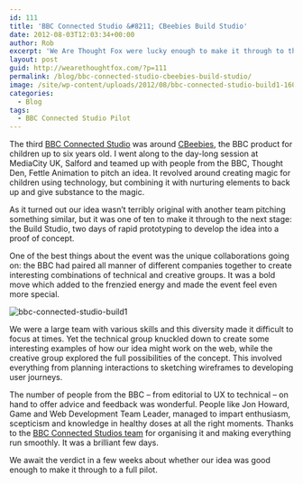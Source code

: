 ```yaml
---
id: 111
title: 'BBC Connected Studio &#8211; CBeebies Build Studio'
date: 2012-08-03T12:03:34+00:00
author: Rob
excerpt: 'We Are Thought Fox were lucky enough to make it through to the CBeebies Build Studio stage of BBC Connected Studio, two days of rapid prototyping to develop the idea into a proof of concept. '
layout: post
guid: http://wearethoughtfox.com/?p=111
permalink: /blog/bbc-connected-studio-cbeebies-build-studio/
image: /site/wp-content/uploads/2012/08/bbc-connected-studio-build1-160x116.jpg
categories:
  - Blog
tags:
  - BBC Connected Studio Pilot
---
```

The third [BBC Connected Studio](http://www.bbcconnectedstudio.co.uk/) was around [CBeebies](http://www.bbc.co.uk/cbeebies/), the BBC product for children up to six years old. I went along to the day-long session at MediaCity UK, Salford and teamed up with people from the BBC, Thought Den, Fettle Animation to pitch an idea. It revolved around creating magic for children using technology, but combining it with nurturing elements to back up and give substance to the magic.

As it turned out our idea wasn&#8217;t terribly original with another team pitching something similar, but it was one of ten to make it through to the next stage: the Build Studio, two days of rapid prototyping to develop the idea into a proof of concept.

One of the best things about the event was the unique collaborations going on: the BBC had paired all manner of different companies together to create interesting combinations of technical and creative groups. It was a bold move which added to the frenzied energy and made the event feel even more special. 

<img src="http://wearethoughtfox.com/site/wp-content/uploads/2012/08/bbc-connected-studio-build1.jpg" alt="bbc-connected-studio-build1" class="alignnone size-full wp-image-348" srcset="http://wearethoughtfox.com/site/wp-content/uploads/2012/08/bbc-connected-studio-build1.jpg 600w, http://wearethoughtfox.com/site/wp-content/uploads/2012/08/bbc-connected-studio-build1-580x422.jpg 580w, http://wearethoughtfox.com/site/wp-content/uploads/2012/08/bbc-connected-studio-build1-160x116.jpg 160w, http://wearethoughtfox.com/site/wp-content/uploads/2012/08/bbc-connected-studio-build1-400x291.jpg 400w" sizes="(max-width: 600px) 100vw, 600px" />

We were a large team with various skills and this diversity made it difficult to focus at times. Yet the technical group knuckled down to create some interesting examples of how our idea might work on the web, while the creative group explored the full possibilities of the concept. This involved everything from planning interactions to sketching wireframes to developing user journeys. 

The number of people from the BBC &#8211; from editorial to UX to technical &#8211; on hand to offer advice and feedback was wonderful. People like Jon Howard, Game and Web Development Team Leader, managed to impart enthusiasm, scepticism and knowledge in healthy doses at all the right moments. Thanks to the [BBC Connected Studios team](https://twitter.com/BBC_Connected) for organising it and making everything run smoothly. It was a brilliant few days. 

We await the verdict in a few weeks about whether our idea was good enough to make it through to a full pilot.
